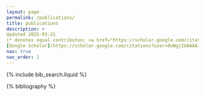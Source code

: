 ```yaml
---
layout: page
permalink: /publications/
title: publications
description: >
Updated 2025-03-21
(* denotes equal contributon; <a href="https://scholar.google.com/citations?user=9uWgjIUAAAAJ&hl=en">Google Scholar</a>)
[Google Scholar](https://scholar.google.com/citations?user=9uWgjIUAAAAJ&hl=en)
nav: true
nav_order: 1
---
```


<!-- _pages/publications.md -->

<!-- Bibsearch Feature -->

{% include bib_search.liquid %}

<div class="publications">

{% bibliography %}

</div>
